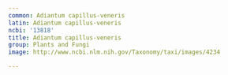 ```yaml
---
common: Adiantum capillus-veneris
latin: Adiantum capillus-veneris
ncbi: '13818'
title: Adiantum capillus-veneris
group: Plants and Fungi
image: http://www.ncbi.nlm.nih.gov/Taxonomy/taxi/images/4234

---
```

